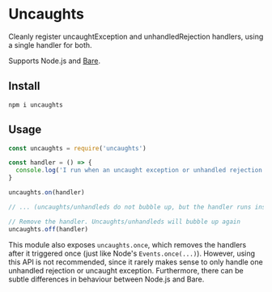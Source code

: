 # Uncaughts

Cleanly register uncaughtException and unhandledRejection handlers, using a single handler for both.

Supports Node.js and [Bare](https://github.com/holepunchto/bare).

## Install

`npm i uncaughts`

## Usage

```js
const uncaughts = require('uncaughts')

const handler = () => {
  console.log('I run when an uncaught exception or unhandled rejection triggers')
}

uncaughts.on(handler)

// ... (uncaughts/unhandleds do not bubble up, but the handler runs instead)

// Remove the handler. Uncaughts/unhandleds will bubble up again
uncaughts.off(handler)
```

This module also exposes `uncaughts.once`, which removes the handlers after it triggered once (just like Node's `Events.once(...)`). However, using this API is not recommended, since it rarely makes sense to only handle one unhandled rejection or uncaught exception. Furthermore, there can be subtle differences in behaviour between Node.js and Bare.
